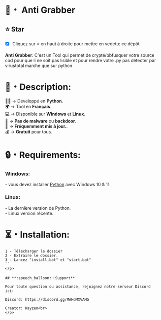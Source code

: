 # 🚀・ Anti Grabber

## **⭐ Star**

- [x] Cliquez sur ⭐ en haut à droite pour mettre en vedette ce dépôt

**Anti Grabber**: C'est un Tool qui permet de crypté/obfusquer votre source cod pour que li ne soit pas lisible et pour rendre votre .py pas détecter par virustotal marche que sur python

<h1>📜・Description:</h1>
<p>
  
👨‍💻 -> Développé en <strong>Python</strong>.<br>
🌍 -> Tool en <strong>Français</strong>.<br>
💻 -> Disponible sur <strong>Windows</strong> et <strong>Linux</strong>.<br>
🔎 -> <strong>Pas de malware</strong> ou <strong>backdoor</strong>.<br>
🔄 -> <strong>Fréquemment mis à jour.</strong>.<br>
💰 -> <strong>Gratuit</strong> pour tous. <br>
</p>


<h1>🔒・Requirements:</h1>
<h3>Windows:</h3>
<p>
- vous devez installer <a href="https://www.python.org/downloads/">Python</a> avec Windows 10 & 11
</p>
<h3>Linux:</h3>
<p>
- La dernière version de Python.<br>
- Linux version récente.
</p>

<h1>⏳・Installation:</h1>
  
```
1 - Télécharger le dossier
2 - Extraire le dossier.
3 - Lancez "install.bat" et "start.bat"
``
</p>

## **:speech_balloon:・Support**

Pour toute question ou assistance, rejoignez notre serveur Discord ici:

Discord: https://discord.gg/MAHdMXVAMG

Creator: Kayzen<br>
</p>
